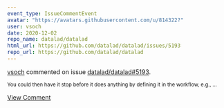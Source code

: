 ```yaml
---
event_type: IssueCommentEvent
avatar: "https://avatars.githubusercontent.com/u/814322?"
user: vsoch
date: 2020-12-02
repo_name: datalad/datalad
html_url: https://github.com/datalad/datalad/issues/5193
repo_url: https://github.com/datalad/datalad
---
```


<a href='https://github.com/vsoch' target='_blank'>vsoch</a> commented on issue <a href='https://github.com/datalad/datalad/issues/5193' target='_blank'>datalad/datalad#5193</a>.

<small>You could then have it stop before it does anything by defining it in the workflow, e.g.,...</small>

<a href='https://github.com/datalad/datalad/issues/5193' target='_blank'>View Comment</a>